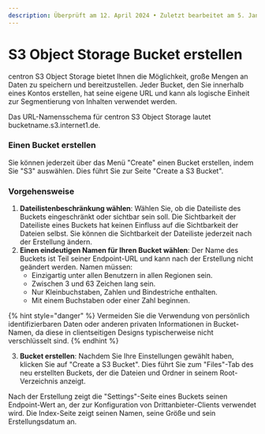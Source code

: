```yaml
---
description: Überprüft am 12. April 2024 • Zuletzt bearbeitet am 5. Januar 2025
---
```


# S3 Object Storage Bucket erstellen

centron S3 Object Storage bietet Ihnen die Möglichkeit, große Mengen an Daten zu speichern und bereitzustellen. Jeder Bucket, den Sie innerhalb eines Kontos erstellen, hat seine eigene URL und kann als logische Einheit zur Segmentierung von Inhalten verwendet werden.

Das URL-Namensschema für centron S3 Object Storage lautet bucketname.s3.internet1.de.



### Einen Bucket erstellen

Sie können jederzeit über das Menü "Create" einen Bucket erstellen, indem Sie "S3" auswählen. Dies führt Sie zur Seite "Create a S3 Bucket".



### **Vorgehensweise**

1. **Dateilistenbeschränkung wählen**: Wählen Sie, ob die Dateiliste des Buckets eingeschränkt oder sichtbar sein soll. Die Sichtbarkeit der Dateiliste eines Buckets hat keinen Einfluss auf die Sichtbarkeit der Dateien selbst. Sie können die Sichtbarkeit der Dateiliste jederzeit nach der Erstellung ändern.
2. **Einen eindeutigen Namen für Ihren Bucket wählen**: Der Name des Buckets ist Teil seiner Endpoint-URL und kann nach der Erstellung nicht geändert werden. Namen müssen:
   * Einzigartig unter allen Benutzern in allen Regionen sein.
   * Zwischen 3 und 63 Zeichen lang sein.
   * Nur Kleinbuchstaben, Zahlen und Bindestriche enthalten.
   * Mit einem Buchstaben oder einer Zahl beginnen.

{% hint style="danger" %}
Vermeiden Sie die Verwendung von persönlich identifizierbaren Daten oder anderen privaten Informationen in Bucket-Namen, da diese in clientseitigen Designs typischerweise nicht verschlüsselt sind.
{% endhint %}

3. **Bucket erstellen**: Nachdem Sie Ihre Einstellungen gewählt haben, klicken Sie auf "Create a S3 Bucket". Dies führt Sie zum "Files"-Tab des neu erstellten Buckets, der die Dateien und Ordner in seinem Root-Verzeichnis anzeigt.

Nach der Erstellung zeigt die "Settings"-Seite eines Buckets seinen Endpoint-Wert an, der zur Konfiguration von Drittanbieter-Clients verwendet wird. Die Index-Seite zeigt seinen Namen, seine Größe und sein Erstellungsdatum an.
